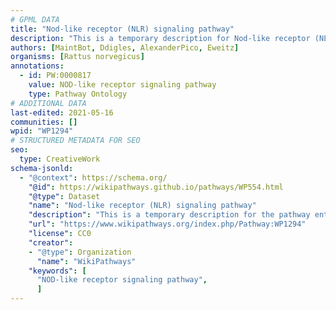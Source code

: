 ```yaml
---
# GPML DATA
title: "Nod-like receptor (NLR) signaling pathway"
description: "This is a temporary description for Nod-like receptor (NLR) signaling pathway"
authors: [MaintBot, Ddigles, AlexanderPico, Eweitz]
organisms: [Rattus norvegicus]
annotations:
  - id: PW:0000817
    value: NOD-like receptor signaling pathway
    type: Pathway Ontology
# ADDITIONAL DATA
last-edited: 2021-05-16
communities: []
wpid: "WP1294"
# STRUCTURED METADATA FOR SEO
seo:
  type: CreativeWork
schema-jsonld:
  - "@context": https://schema.org/
    "@id": https://wikipathways.github.io/pathways/WP554.html
    "@type": Dataset
    "name": "Nod-like receptor (NLR) signaling pathway"
    "description": "This is a temporary description for the pathway entitled: Nod-like receptor (NLR) signaling pathway"
    "url": "https://www.wikipathways.org/index.php/Pathway:WP1294"
    "license": CC0
    "creator":
    - "@type": Organization
      "name": "WikiPathways"
    "keywords": [
      "NOD-like receptor signaling pathway",
      ]
---
```

